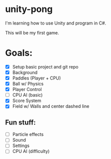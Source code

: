 # unity-pong

I'm learning how to use Unity and program in C#.

This will be my first game.

# Goals:
- [x] Setup basic project and git repo
- [x] Background
- [x] Paddles (Player + CPU)
- [x] Ball w/ Physics
- [x] Player Control
- [ ] CPU AI (basic)
- [x] Score System
- [x] Field w/ Walls and center dashed line

## Fun stuff:
- [ ] Particle effects
- [ ] Sound
- [ ] Settings
- [ ] CPU AI (difficulty)
